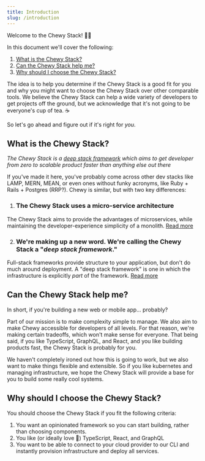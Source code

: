 ```yaml
---
title: Introduction
slug: /introduction
---
```


Welcome to the Chewy Stack! 🐆😊 

In this document we'll cover the following:

1. [What is the Chewy Stack?](#what-is-the-chewy-stack)
2. [Can the Chewy Stack help me?](#can-the-chewy-stack-help-me)
3. [Why should I choose the Chewy Stack?](#why-should-i-choose-the-chewy-stack)

The idea is to help you determine if the Chewy Stack is a good fit for you and why you might want to choose the Chewy Stack over other comparable tools. We believe the Chewy Stack can help a wide variety of developers to get projects off the ground, but we acknowledge that it's not going to be everyone's cup of tea. ☕️ 

So let's go ahead and figure out if it's right for *you*.


## What is the Chewy Stack?

_*The Chewy Stack is a [deep stack framework](./overview/deep-stack-framework) which aims to get developer from zero to scalable product faster than anything else out there*_

If you've made it here, you've probably come across other dev stacks like LAMP, MERN, MEAN, or even ones without funky acronyms, like Ruby + Rails + Postgres (RRP?). Chewy is similar, but with two key differences:

1. ### The Chewy Stack uses a micro-service architecture
The Chewy Stack aims to provide the advantages of microservices, while maintaining the developer-experience simplicity of a monolith. [Read more](./overview/microservices)

2. ### We're making up a new word. We're calling the Chewy Stack a "*deep stack framework*." 
Full-stack frameworks provide structure to your application, but don't do much around deployment. A "deep stack framework" is one in which the infrastructure is explicitly *part* of the framework. [Read more](./overview/deep-stack-framework)


## Can the Chewy Stack help me?

In short, if you're building a new web or mobile app... probably? 

Part of our mission is to make complexity simple to manage. We also aim to make Chewy accessible for developers of all levels. For that reason, we're making certain tradeoffs, which won't make sense for everyone. That being said, if you like TypeScript, GraphQL, and React, and you like building products fast, the Chewy Stack is probably for you.

We haven't completely ironed out how this is going to work, but we also want to make things flexible and extensible. So if you like kubernetes and managing infrastructure, we hope the Chewy Stack will provide a base for you to build some really cool systems.


## Why should I choose the Chewy Stack?

You should choose the Chewy Stack if you fit the following criteria:

1. You want an opinionated framework so you can start building, rather than choosing components.
2. You like (or ideally love 🧡) TypeScript, React, and GraphQL
3. You want to be able to connect to your cloud provider to our CLI and instantly provision infrastructure and deploy all services.